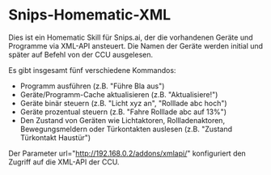 # Snips-Homematic-XML
Dies ist ein Homematic Skill für Snips.ai, der die vorhandenen Geräte und Programme via XML-API ansteuert. Die Namen der Geräte werden initial und später auf Befehl von der CCU ausgelesen.

Es gibt insgesamt fünf verschiedene Kommandos:
- Programm ausführen (z.B. "Führe Bla aus")
- Geräte/Programm-Cache aktualisieren (z.B. "Aktualisiere!")
- Geräte binär steuern (z.B. "Licht xyz an", "Rolllade abc hoch")
- Geräte prozentual steuern (z.B. "Fahre Rolllade abc auf 13%")
- Den Zustand von Geräten wie Lichtaktoren, Rollladenaktoren, Bewegungsmeldern oder Türkontakten auslesen (z.B. "Zustand Türkontakt Haustür")

Der Parameter url="http://192.168.0.2/addons/xmlapi/" konfiguriert den Zugriff auf die XML-API der CCU.
